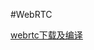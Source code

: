 #WebRTC

[webrtc下载及编译](https://chromium.googlesource.com/libyuv/libyuv/+/HEAD/docs/getting_started.md)